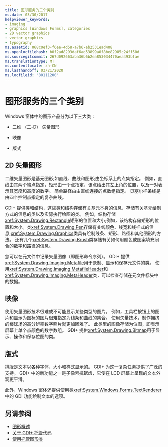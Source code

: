 ```yaml
---
title: 图形服务的三个类别
ms.date: 03/30/2017
helpviewer_keywords:
- imaging
- graphics [Windows Forms], categories
- 2D vector graphics
- vector graphics
- typography
ms.assetid: 068c0ef3-f6ee-4d58-a7b6-eb2531ead408
ms.openlocfilehash: b0f2ad8293daf6ad53899a0f8be82985c24ff50d
ms.sourcegitcommit: 267d092663aba36b6b2ea853034470aea493bfae
ms.translationtype: MT
ms.contentlocale: zh-CN
ms.lasthandoff: 03/21/2020
ms.locfileid: "80111200"
---
```

# <a name="three-categories-of-graphics-services"></a>图形服务的三个类别
Windows 窗体中的图形产品分为以下三大类：  
  
- 二维 （二-D） 矢量图形  
  
- 映像  
  
- 版式  
  
## <a name="2d-vector-graphics"></a>2D 矢量图形  
 二维矢量图形是基元图形;如直线、曲线和图形;由坐标系上的点集指定。 例如，直线由其两个端点指定，矩形由一个点指定，该点给出其左上角的位置，以及一对表示其宽度和高度的数字。 简单路径由由直线连接的点数组指定。 贝塞尔样条线是由四个控制点指定的复杂曲线。  
  
 GDI+ 提供类和结构，这些类和结构存储有关基元本身的信息、存储有关基元绘制方式的信息的类以及实际执行绘图的类。 例如，结构存储<xref:System.Drawing.Rectangle>矩形的位置和大小;例如，该结构存储矩形的位置和大小。类<xref:System.Drawing.Pen>存储有关线颜色、线宽和线样式的信息;<xref:System.Drawing.Graphics>类具有绘制线条、矩形、路径和其他图形的方法。 还有几个<xref:System.Drawing.Brush>类存储有关如何用颜色或图案填充闭合的数字和路径的信息。  
  
 您可以在元文件中记录矢量图像（即图形命令序列）。 GDI+ 提供<xref:System.Drawing.Imaging.Metafile>用于录制、显示和保存元文件的类。 使用<xref:System.Drawing.Imaging.MetafileHeader>和<xref:System.Drawing.Imaging.MetaHeader>类，可以检查存储在元文件标头中的数据。  
  
## <a name="imaging"></a>映像  
 使用矢量图形技术很难或不可能显示某些类型的图片。 例如，工具栏按钮上的图片和显示为图标的图片很难指定为线条和曲线的集合。 使用矢量技术，制作拥挤的棒球场的高分辨率数字照片就更加困难了。 此类型的图像存储为位图，即表示屏幕上单个点颜色的数字数组。 GDI+ 提供<xref:System.Drawing.Bitmap>用于显示、操作和保存位图的类。  
  
## <a name="typography"></a>版式  
 排版是文本以各种字体、大小和样式显示的。 GDI+ 为这一复杂任务提供了广泛的支持。 GDI+ 中的新功能之一是子像素抗锯齿，它使在 LCD 屏幕上呈现的文本外观更平滑。  
  
 此外，Windows 窗体还提供使用类<xref:System.Windows.Forms.TextRenderer>中的 GDI 功能绘制文本的选项。  
  
## <a name="see-also"></a>另请参阅

- [图形概述](graphics-overview-windows-forms.md)
- [关于 GDI+ 托管代码](about-gdi-managed-code.md)
- [使用托管图形类](using-managed-graphics-classes.md)
